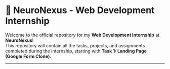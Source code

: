 # 🧠 NeuroNexus - Web Development Internship

Welcome to the official repository for my **Web Development Internship** at **NeuroNexus**!  
This repository will contain all the tasks, projects, and assignments completed during the internship, starting with **Task 1: Landing Page (Google Form Clone)**.

---


